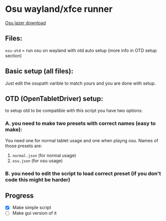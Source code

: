 # Osu wayland/xfce runner

[Osu lazer download](https://github.com/ppy/osu/releases/latest)


## Files:
`osu-otd` = run osu on wayland with otd auto setup (more info in OTD setup section)
	


## Basic setup (all files):
Just edit the osupath varible to match yours and you are done with setup.
	
## OTD (OpenTabletDriver) setup:
to setup otd to be compatible with this script you have two options:

### A. you need to make two presets with correct names (easy to make):
You need one for normal tablet usage and one when playng osu. Names of those presets are:
1. `normal.json` (for normal usage)
2. `osu.json` (for osu usage)
### B. you need to edit the script to load correct preset (if you don't code this might be harder)




## Progress
- [x] Make simple script
- [ ] Make gui version of it
